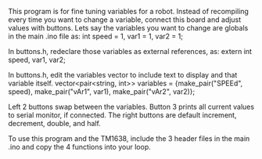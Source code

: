 This program is for fine tuning variables for a robot.
Instead of recompiling every time you want to change a variable, connect this board and adjust values with buttons.
Lets say the variables you want to change are globals in the main .ino file as:
	int speed = 1, var1 = 1, var2 = 1;

In buttons.h, redeclare those variables as external references, as:
	extern int speed, var1, var2;

In buttons.h, edit the variables vector to include text to display and that variable itself. 
	vector<pair<string, int>> variables = {make_pair("SPEEd", speed), 
					       make_pair("vAr1", var1),
					       make_pair("vAr2", var2)};

Left 2 buttons swap between the variables.
Button 3 prints all current values to serial monitor, if connected.
The right buttons are default increment, decrement, double, and half. 

To use this program and the TM1638, include the 3 header files in the main .ino and copy the 4 functions into your loop.

